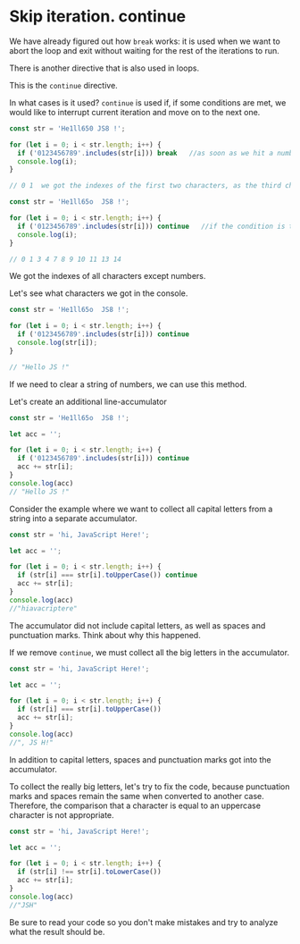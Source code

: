 # Skip iteration. continue
We have already figured out how `break` works: it is used when we want to abort the loop
and exit without waiting for the rest of the iterations to run.

There is another directive that is also used in loops.

This is the `continue` directive.

In what cases is it used? `continue` is used if, if some conditions are met, we would like to interrupt
current iteration and move on to the next one.

```javascript
const str = 'He1ll650 JS8 !';

for (let i = 0; i < str.length; i++) {
  if ('0123456789'.includes(str[i])) break   //as soon as we hit a number, the loop is broken
  console.log(i);
}

// 0 1  we got the indexes of the first two characters, as the third character is a digit
```
```javascript
const str = 'He1ll65o  JS8 !';

for (let i = 0; i < str.length; i++) {
  if ('0123456789'.includes(str[i])) continue   //if the condition is true, skip the iteration and move on to the next
  console.log(i);
}

// 0 1 3 4 7 8 9 10 11 13 14  
```
We got the indexes of all characters except numbers.

Let's see what characters we got in the console.
```javascript
const str = 'He1ll65o  JS8 !';

for (let i = 0; i < str.length; i++) {
  if ('0123456789'.includes(str[i])) continue   
  console.log(str[i]);
}

// "Hello JS !"
```
If we need to clear a string of numbers, we can use this method.

Let's create an additional line-accumulator
```javascript
const str = 'He1ll65o  JS8 !';

let acc = '';

for (let i = 0; i < str.length; i++) {
  if ('0123456789'.includes(str[i])) continue   
  acc += str[i];
}
console.log(acc)
// "Hello JS !"
```

Consider the example where we want to collect all capital letters from a string into a separate accumulator.
```javascript
const str = 'hi, JavaScript Here!';

let acc = '';

for (let i = 0; i < str.length; i++) {
  if (str[i] === str[i].toUpperCase()) continue   
  acc += str[i];
}
console.log(acc)
//"hiavacriptere"
```
The accumulator did not include capital letters, as well as spaces and punctuation marks.
Think about why this happened.

If we remove `continue`, we must collect all the big letters in the accumulator.
```javascript
const str = 'hi, JavaScript Here!';

let acc = '';

for (let i = 0; i < str.length; i++) {
  if (str[i] === str[i].toUpperCase())    
  acc += str[i];
}
console.log(acc)
//", JS H!"
```
In addition to capital letters, spaces and punctuation marks got into the accumulator.

To collect the really big letters, let's try to fix the code,
because punctuation marks and spaces remain the same when converted to another case.
Therefore, the comparison that a character is equal to an uppercase character is not appropriate.

```javascript
const str = 'hi, JavaScript Here!';

let acc = '';

for (let i = 0; i < str.length; i++) {
  if (str[i] !== str[i].toLowerCase())  
  acc += str[i];
}
console.log(acc)
//"JSH"
```
Be sure to read your code so you don't make mistakes and try to analyze what the result should be.
